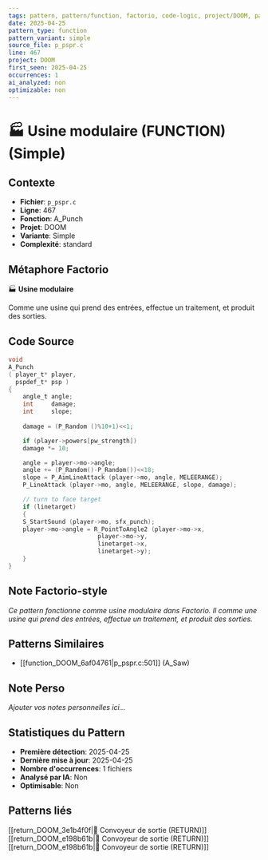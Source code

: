 ```yaml
---
tags: pattern, pattern/function, factorio, code-logic, project/DOOM, pattern/variant/simple
date: 2025-04-25
pattern_type: function
pattern_variant: simple
source_file: p_pspr.c
line: 467
project: DOOM
first_seen: 2025-04-25
occurrences: 1
ai_analyzed: non
optimizable: non
---
```


# 🏭 Usine modulaire (FUNCTION) (Simple)

## Contexte
- **Fichier**: `p_pspr.c`
- **Ligne**: 467
- **Fonction**: A_Punch
- **Projet**: DOOM
- **Variante**: Simple
- **Complexité**: standard

## Métaphore Factorio
🏭 **Usine modulaire**

Comme une usine qui prend des entrées, effectue un traitement, et produit des sorties.

## Code Source
```c
void
A_Punch
( player_t*	player,
  pspdef_t*	psp ) 
{
    angle_t	angle;
    int		damage;
    int		slope;
	
    damage = (P_Random ()%10+1)<<1;

    if (player->powers[pw_strength])	
	damage *= 10;

    angle = player->mo->angle;
    angle += (P_Random()-P_Random())<<18;
    slope = P_AimLineAttack (player->mo, angle, MELEERANGE);
    P_LineAttack (player->mo, angle, MELEERANGE, slope, damage);

    // turn to face target
    if (linetarget)
    {
	S_StartSound (player->mo, sfx_punch);
	player->mo->angle = R_PointToAngle2 (player->mo->x,
					     player->mo->y,
					     linetarget->x,
					     linetarget->y);
    }
}
```

## Note Factorio-style
*Ce pattern fonctionne comme usine modulaire dans Factorio. Il comme une usine qui prend des entrées, effectue un traitement, et produit des sorties.*

## Patterns Similaires
- [[function_DOOM_6af04761|p_pspr.c:501]] (A_Saw)

## Note Perso
*Ajouter vos notes personnelles ici...*

## Statistiques du Pattern
- **Première détection**: 2025-04-25
- **Dernière mise à jour**: 2025-04-25
- **Nombre d'occurrences**: 1 fichiers
- **Analysé par IA**: Non
- **Optimisable**: Non

## Patterns liés
[[return_DOOM_3e1b4f0f|🚚 Convoyeur de sortie (RETURN)]]
[[return_DOOM_e198b61b|🚚 Convoyeur de sortie (RETURN)]]
[[return_DOOM_e198b61b|🚚 Convoyeur de sortie (RETURN)]]
